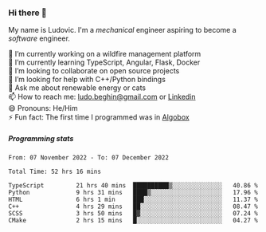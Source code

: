 ### Hi there 👋

My name is Ludovic. I'm a *mechanical* engineer aspiring to become a *software* engineer.

 🔭 I’m currently working on a wildfire management platform<br/>
 🌱 I’m currently learning TypeScript, Angular, Flask, Docker<br/>
 👯 I’m looking to collaborate on open source projects<br/>
 🤔 I’m looking for help with C++/Python bindings<br/>
 💬 Ask me about renewable energy or cats<br/>
 📫 How to reach me: ludo.beghin@gmail.com or [Linkedin](https://www.linkedin.com/in/ludovic-beghin/)<br/>
 😄 Pronouns: He/Him<br/>
 ⚡ Fun fact: The first time I programmed was in [Algobox](https://fr.wikipedia.org/wiki/Algobox)<br/>

##### Programming stats
<!--START_SECTION:waka-->

```text
From: 07 November 2022 - To: 07 December 2022

Total Time: 52 hrs 16 mins

TypeScript         21 hrs 40 mins  ██████████▒░░░░░░░░░░░░░░   40.86 %
Python             9 hrs 31 mins   ████▒░░░░░░░░░░░░░░░░░░░░   17.96 %
HTML               6 hrs 1 min     ███░░░░░░░░░░░░░░░░░░░░░░   11.37 %
C++                4 hrs 29 mins   ██░░░░░░░░░░░░░░░░░░░░░░░   08.47 %
SCSS               3 hrs 50 mins   █▓░░░░░░░░░░░░░░░░░░░░░░░   07.24 %
CMake              2 hrs 15 mins   █░░░░░░░░░░░░░░░░░░░░░░░░   04.27 %
```

<!--END_SECTION:waka-->
